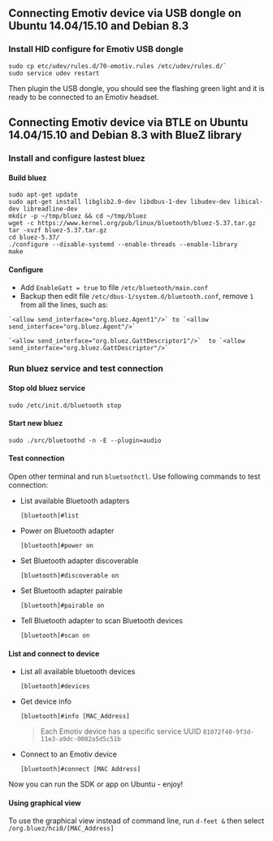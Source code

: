 ## Connecting Emotiv device via USB dongle on Ubuntu 14.04/15.10 and Debian 8.3

### Install HID configure for Emotiv USB dongle
```shell
sudo cp etc/udev/rules.d/70-emotiv.rules /etc/udev/rules.d/`
sudo service udev restart
```

Then plugin the USB dongle, you should see the flashing green light and it is ready to be connected to an Emotiv headset.

## Connecting Emotiv device via BTLE on Ubuntu 14.04/15.10 and Debian 8.3 with BlueZ library
### Install and configure lastest bluez
#### Build bluez
```shell
sudo apt-get update
sudo apt-get install libglib2.0-dev libdbus-1-dev libudev-dev libical-dev libreadline-dev
mkdir -p ~/tmp/bluez && cd ~/tmp/bluez
wget -c https://www.kernel.org/pub/linux/bluetooth/bluez-5.37.tar.gz
tar -xvzf bluez-5.37.tar.gz
cd bluez-5.37/
./configure --disable-systemd --enable-threads --enable-library
make
```

#### Configure
   * Add `EnableGatt = true` to file `/etc/bluetooth/main.conf`
   * Backup then edit file `/etc/dbus-1/system.d/bluetooth.conf`, remove `1` from all the lines, such as:
   
    `<allow send_interface="org.bluez.Agent1"/>` to `<allow send_interface="org.bluez.Agent"/>`
    
    `<allow send_interface="org.bluez.GattDescriptor1"/>`  to `<allow send_interface="org.bluez.GattDescriptor"/>`

### Run bluez service and test connection
#### Stop old bluez service
`sudo /etc/init.d/bluetooth stop`

#### Start new bluez
`sudo ./src/bluetoothd -n -E --plugin=audio`

#### Test connection
Open other terminal and run `bluetoothctl`. Use following commands to test connection:
* List available Bluetooth adapters

  `[bluetooth]#list`

* Power on Bluetooth adapter

  `[bluetooth]#power on`

* Set Bluetooth adapter discoverable

  `[bluetooth]#discoverable on`

* Set Bluetooth adapter pairable

  `[bluetooth]#pairable on`

* Tell Bluetooth adapter to scan Bluetooth devices
  
  `[bluetooth]#scan on`

#### List and connect to device
* List all available bluetooth devices

  `[bluetooth]#devices`

* Get device info
  
  `[bluetooth]#info [MAC_Address]`

  > Each Emotiv device has a specific service UUID `81072f40-9f3d-11e3-a9dc-0002a5d5c51b`

* Connect to an Emotiv device
  
  `[bluetooth]#connect [MAC Address]`

Now you can run the SDK or app on Ubuntu - enjoy!

#### Using graphical view
To use the graphical view instead of command line, run `d-feet &` then select `/org.bluez/hci0/[MAC_Address]`
